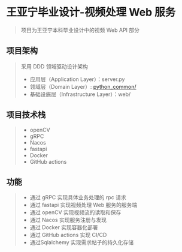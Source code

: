 # 王亚宁毕业设计-视频处理 Web 服务

> 项目为王亚宁本科毕业设计中的视频 Web API 部分

## 项目架构

> 采用 DDD 领域驱动设计架构
> - 应用层（Application Layer）：server.py
> - 领域层（Domain
    Layer）: [python_common/](https://github.com/WYN-GraduationProject/WYN-GraduationProject-common/tree/main/python_common)
> - 基础设施层（Infrastructure Layer）：web/

## 项目技术栈

> - openCV
>- gRPC
>- Nacos
>- fastapi
>- Docker
>- GitHub actions

## 功能

> - 通过 gRPC 实现具体业务处理的 rpc 请求
> - 通过 fastapi 实现视频处理 Web 服务的服务端
>- 通过 openCV 实现视频流的读取和保存
>- 通过 Nacos 实现服务注册与发现
>- 通过 Docker 实现容器化部署
>- 通过 GitHub actions 实现 CI/CD
>- 通过Sqlalchemy 实现需求帖子的持久化存储 